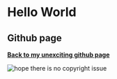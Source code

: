 # Hello World
## Github page
[**Back to my unexciting github page**](https://github.com/lllunch "unexciting page")



![hope there is no copyright issue](https://i.imgur.com/C3XBZ18.png "random meme found online")
